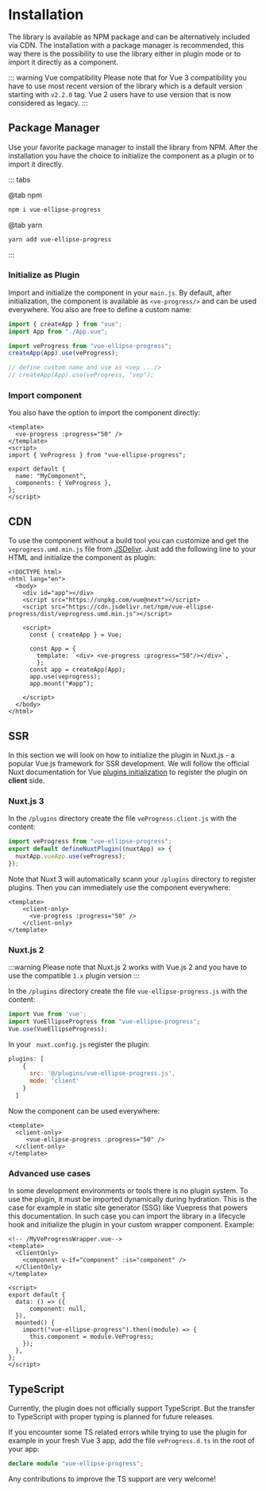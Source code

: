 # Installation

The library is available as NPM package and can be alternatively included via CDN.
The installation with a package manager is recommended,
this way there is the possibility to use the library either in plugin mode or to import it directly as a component.

::: warning Vue compatibility
Please note that for Vue 3 compatibility you have to use most recent <Badge type="tip" text="2.x" vertical="middle" />
version of the library which is a default version starting with `v2.2.0` tag. 
Vue 2 users have
to use <Badge type="tip" text="1.x" vertical="middle" /> version that is now considered as legacy.
:::

## Package Manager

Use your favorite package manager to install the library from NPM. After the installation you have the choice to
initialize the component as a plugin or to import it directly.

::: tabs

@tab npm

```bash
npm i vue-ellipse-progress
```

@tab yarn

```bash
yarn add vue-ellipse-progress
```
:::


### Initialize as Plugin

Import and initialize the component in your `main.js`. By default, after initialization, the component is available as
`<ve-progress/>` and can be used everywhere. You also are free to define a custom name:

```js
import { createApp } from "vue";
import App from "./App.vue";

import veProgress from "vue-ellipse-progress";
createApp(App).use(veProgress);

// define custom name and use as <vep .../>
// createApp(App).use(veProgress, "vep");
```

### Import component

You also have the option to import the component directly:

```vue
<template>
  <ve-progress :progress="50" />
</template>
<script>
import { VeProgress } from "vue-ellipse-progress";

export default {
  name: "MyComponent",
  components: { VeProgress },
};
</script>
```

## CDN

To use the component without a build tool you can customize and get the `veprogress.umd.min.js` file from [JSDelivr](https://www.jsdelivr.com/package/npm/vue-ellipse-progress).
Just add the following line to your HTML and initialize the component as plugin:

```html{6,12,15}
<!DOCTYPE html>
<html lang="en">
  <body>
    <div id="app"></div>
    <script src="https://unpkg.com/vue@next"></script>
    <script src="https://cdn.jsdelivr.net/npm/vue-ellipse-progress/dist/veprogress.umd.min.js"></script>

    <script>
      const { createApp } = Vue;

      const App = {
        template: `<div> <ve-progress :progress="50"/></div>`,
        };
      const app = createApp(App);
      app.use(veprogress);
      app.mount("#app");

    </script>
  </body>
</html>
```

## SSR

In this section we will look on how to initialize the plugin in Nuxt.js - a popular Vue.js framework 
for SSR development. We will follow the official Nuxt documentation for Vue [plugins initialization](https://v3.nuxtjs.org/guide/directory-structure/plugins)
to register the plugin on **client** side.

### Nuxt.js 3

In the `/plugins` directory create the file `veProgress.client.js` with the content:
```js
import veProgress from "vue-ellipse-progress";
export default defineNuxtPlugin((nuxtApp) => {
  nuxtApp.vueApp.use(veProgress);
});
```
Note that Nuxt 3 will automatically scann your `/plugins` directory to register plugins. Then you can immediately use the 
component everywhere:
```vue
<template>
    <client-only>
      <ve-progress :progress="50" />
    </client-only>
</template>
```

### Nuxt.js 2

:::warning
Please note that Nuxt.js 2 works with Vue.js 2 and you have to use the compatible `1.x` plugin version
:::

In the `/plugins` directory create the file `vue-ellipse-progress.js` with the content:
```js
import Vue from 'vue';
import VueEllipseProgress from "vue-ellipse-progress";
Vue.use(VueEllipseProgress);
```
In your ` nuxt.config.js` register the plugin:

```js
plugins: [
    {
      src: '@/plugins/vue-ellipse-progress.js',
      mode: 'client'
    }
  ]
```
Now the component can be used everywhere:
```vue
<template>
  <client-only>
     <vue-ellipse-progress :progress="50" />
  </client-only>
</template>
```

### Advanced use cases

In some development environments or tools there is no plugin system. To use the plugin, it must be imported dynamically 
during hydration. This is the case for example in static site generator (SSG) like Vuepress that powers this documentation.
In such case you can import the library in a lifecycle hook and initialize the plugin in your custom wrapper component. Example:

```vue
<!-- /MyVeProgressWrapper.vue-->
<template>
  <ClientOnly>
    <component v-if="component" :is="component" />
  </ClientOnly>
</template>

<script>
export default {
  data: () => ({
      component: null,
  }),
  mounted() {
    import("vue-ellipse-progress").then((module) => {
      this.component = module.VeProgress;
    });
  },
};
</script>
```

## TypeScript

Currently, the plugin does not officially support TypeScript. But the transfer to TypeScript with proper typing is 
planned for future releases.

If you encounter some TS related errors while trying to use the plugin for example in your fresh Vue 3 app, add the file 
`veProgress.d.ts` in the root of your app:

```ts
declare module "vue-ellipse-progress";
```

Any contributions to improve the TS support are very welcome!
